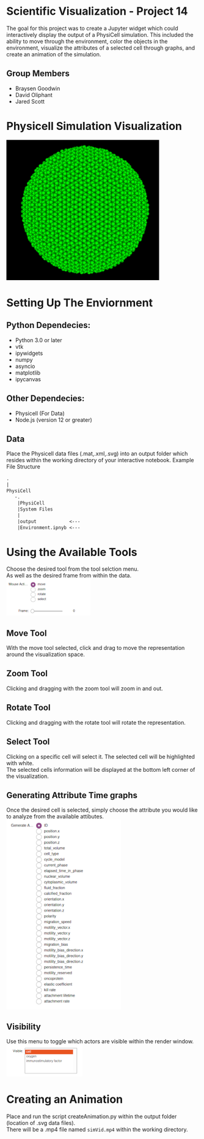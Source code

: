 # Scientific Visualization - Project 14
The goal for this project was to create a Jupyter widget which could interactively display the output of a  PhysiCell simulation.  This included the ability to move through the environment, color the objects in the environment, visualize the attributes of a selected cell through graphs, and create an animation of the simulation.
## Group Members
  * Braysen Goodwin
  * David Oliphant
  * Jared Scott
  
# Physicell Simulation Visualization
![Example Vizualization](/Images/viz.png "")

# Setting Up The Enviornment

## Python Dependecies:
  * Python 3.0 or later
  * vtk
  * ipywidgets
  * numpy
  * asyncio
  * matplotlib 
  * ipycanvas
## Other  Dependecies:
  * Physicell (For Data) 
  * Node.js (version 12 or greater) 

## Data
Place the Physicell data files (.mat,.xml,.svg) into an output folder which resides within the working directory of your interactive notebook.
Example File Structure

    .
    |
    PhysiCell
       -.
        |PhysiCell
        |System Files
        |
        |output            <---
        |Environment.ipnyb <---
    
# Using the Available Tools
Choose the desired tool from the tool selction menu.<br>
As well as the desired frame from within the data.<br>
![Tools](/Images/tools.PNG "")

## Move Tool
With the move tool selected, click and drag to move the representation around the visualization space. 

## Zoom Tool 
Clicking and dragging with the zoom tool will zoom in and out.

## Rotate Tool 
Clicking and dragging with the rotate tool will rotate the representation.

## Select Tool 
Clicking on a specific cell will select it. The selected cell will be highlighted with white.<br>
The selected cells information will be displayed at the bottom left corner of the visualization. 

## Generating Attribute Time graphs 
Once the desired cell is selected, simply choose the attribute you would like to analyze from the available attibutes.<br>
![Tools](/Images/attributes.PNG "")

## Visibility
Use this menu to toggle which actors are visible within the render window.<br>
![Tools](/Images/visible.PNG "")

# Creating an Animation
Place and run the script createAnimation.py within the output folder (location of .svg data files).<br>
There will be a .mp4 file named `simVid.mp4` within the working directory.
